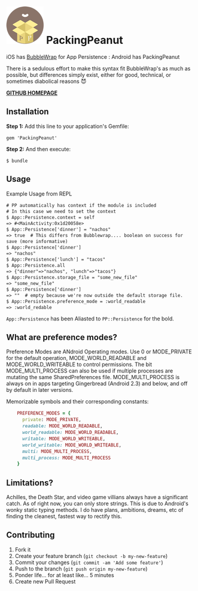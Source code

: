 # ![PackingPeanut Logo](./_art/logo_100.png) PackingPeanut 

iOS has [BubbleWrap](https://github.com/rubymotion/BubbleWrap) for App Persistence : Android has PackingPeanut

There is a sedulous effort to make this syntax fit BubbleWrap's as much as possible, but differences simply exist, either for good, technical, or sometimes diabolical reasons :smiling_imp:

[**GITHUB HOMEPAGE**](http://gantman.github.io/PackingPeanut/)

## Installation

**Step 1:** Add this line to your application's Gemfile:

    gem 'PackingPeanut'

**Step 2:** And then execute:

    $ bundle

## Usage

Example Usage from REPL
```
# PP automatically has context if the module is included
# In this case we need to set the context
$ App::Persistence.context = self
=> #<MainActivity:0x1d20058e>
$ App::Persistence['dinner'] = "nachos"
=> true  # This differs from Bubblewrap.... boolean on success for save (more informative)
$ App::Persistence['dinner'] 
=> "nachos"
$ App::Persistence['lunch'] = "tacos"
$ App::Persistence.all
=> {"dinner"=>"nachos", "lunch"=>"tacos"}
$ App::Persistence.storage_file = "some_new_file"
=> "some_new_file"
$ App::Persistence['dinner']
=> ""  # empty because we're now outside the default storage file.
$ App::Persistence.preference_mode = :world_readable
=> :world_redable

```

`App::Persistence` has been Aliasted to `PP::Persistence` for the bold.

## What are preference modes?

Preference Modes are ANdroid Operating modes. Use 0 or MODE_PRIVATE for the default operation, MODE_WORLD_READABLE and MODE_WORLD_WRITEABLE to control permissions. The bit MODE_MULTI_PROCESS can also be used if multiple processes are mutating the same SharedPreferences file. MODE_MULTI_PROCESS is always on in apps targeting Gingerbread (Android 2.3) and below, and off by default in later versions.

Memorizable symbols and their corresponding constants:
```ruby
    PREFERENCE_MODES = {
      private: MODE_PRIVATE,
      readable: MODE_WORLD_READABLE,
      world_readable: MODE_WORLD_READABLE,
      writable: MODE_WORLD_WRITEABLE,
      world_writable: MODE_WORLD_WRITEABLE,
      multi: MODE_MULTI_PROCESS,
      multi_process: MODE_MULTI_PROCESS
    }
```

## Limitations?
Achilles, the Death Star, and video game villians always have a significant catch.   As of right now, you can only store strings.   This is due to Android's wonky static typing methods.  I do have plans, ambitions, dreams, etc of finding the cleanest, fastest way to rectify this.

## Contributing

1. Fork it
2. Create your feature branch (`git checkout -b my-new-feature`)
3. Commit your changes (`git commit -am 'Add some feature'`)
4. Push to the branch (`git push origin my-new-feature`)
5. Ponder life... for at least like... 5 minutes
6. Create new Pull Request
